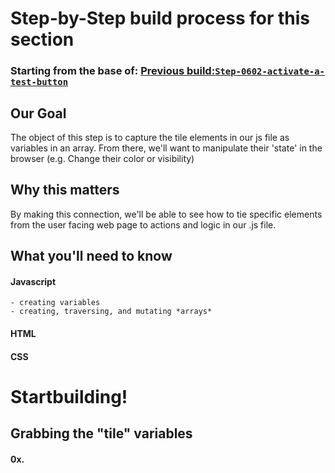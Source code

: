 # Step-by-Step build process for this section

### Starting from the base of: [Previous build:`Step-0602-activate-a-test-button`](https://github.com/NeuTrix/Hangman-tutorial/tree/master/Lecture-06-connecting-js-display/Step-0602-activate-a-test-button)

## Our Goal
The object of this step is to capture the tile elements in our js file as variables in an array. From there, we'll want to manipulate their 'state' in the browser (e.g. Change their color or visibility) 

## Why this matters
By making this connection, we'll be able to see how to tie specific
elements from the user facing web page to actions and logic in our
.js file. 


## What you'll need to know

#### Javascript
	- creating variables
	- creating, traversing, and mutating *arrays*
#### HTML
#### CSS


# Startbuilding!
## Grabbing the "tile" variables

#### 0x. 
